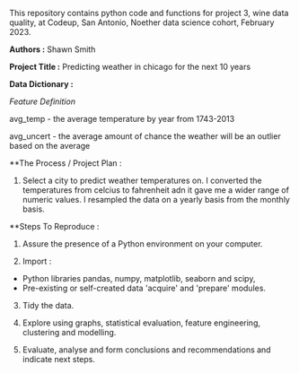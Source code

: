 This repository contains python code and functions for project 3, wine data quality, at Codeup, San Antonio, Noether data science cohort, February 2023.

**Authors :** Shawn Smith  

**Project Title :**  Predicting weather in chicago for the next 10 years  


**Data Dictionary :**  

_Feature                     Definition_

avg_temp            - the average temperature by year from 1743-2013  

avg_uncert          - the average amount of chance the weather will be an outlier based on the average
 


**The Process / Project Plan :   
1. Select a city to predict weather temperatures on. I converted the temperatures from celcius to fahrenheit adn it gave me a wider range of numeric values. I resampled the data on a yearly basis from the monthly basis. 



**Steps To Reproduce :   
1. Assure the presence of a Python environment on your computer.  

2. Import :  
- Python libraries pandas, numpy, matplotlib, seaborn and scipy,   
- Pre-existing or self-created data 'acquire' and 'prepare' modules.  

3. Tidy the data.  

4. Explore using graphs, statistical evaluation, feature engineering, clustering and modelling.  

5. Evaluate, analyse and form conclusions and recommendations and indicate next steps.  
